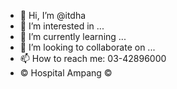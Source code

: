 - 👋 Hi, I’m @itdha
- 👀 I’m interested in ...
- 🌱 I’m currently learning ...
- 💞️ I’m looking to collaborate on ...
- 📫 How to reach me: 03-42896000
- &copy; Hospital Ampang &copy;

<!---
itdha/itdha is a ✨ special ✨ repository because its `README.md` (this file) appears on your GitHub profile.
You can click the Preview link to take a look at your changes.
--->
